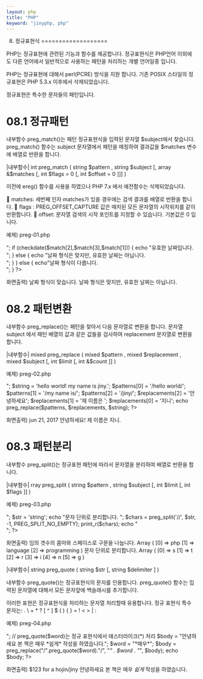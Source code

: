 ```yaml
---
layout: php
title: "PHP"
keyword: "jinyphp, php"
---
```


08. 정규표현식
===================

PHP는 정규표현에 관련된 기능과 함수를 제공합니다.  정규표현식은 PHP언어 이외에도 다른 언어에서 일반적으로 사용하는 패턴을 처리하는 개별 언어일종 입니다.

PHP는 정규표현에 대해서 perl(PCRE) 방식을 지원 합니다. 기존 POSIX 스타일의 정규표현은 PHP 5.3.x 이후에서 삭제되었습니다.

정규표현은 특수한 문자들의 패턴입니다.


08.1 정규패턴
===================

내부함수 preg_match()는 패턴 정규표현식을 입력된 문자열 $subject에서 찾습니다. preg_match() 함수는 subject 문자열에서 패턴을 매칭하여 결과값을 $matches 변수에 배열로 반환을 합니다.

|내부함수|
int preg_match ( string $pattern , string $subject [, array &$matches [, int $flags = 0 [, int $offset = 0 ]]] )

이전에 ereg() 함수를 사용을 하였으나 PHP 7.x 에서 예전함수는 삭제되었습니다.

	matches:	세번째 인자 matches가 있을 경우에는 검색 결과를 배열로 반환을 합니다.
	flags :	PREG_OFFSET_CAPTURE 값은 매치된 모든 문자열의 시작위치를 같이 반환합니다.
	offset:	문자열 검색의 시작 포인트를 지정할 수 있습니다. 기본값은 0 입니다.

예제) preg-01.php
<?php

	$string = "2017-06-33"; 
	$pattern = "/([0-9]{4})-([0-9]{1,2})-([0-9]{1,2})/";

	if ( preg_match($pattern, $string,$matches) ) { 
    	echo"날짜 형식이 맞습니다.<br>";

    	if (checkdate($match[2],$match[3],$match[1])) {
    		echo "유효한 날짜입니다.<br>";
    	} else {
    		echo "날짜 형식은 맞지만, 유효한 날짜는 아닙니다.<br>";
    	}
	} else { 
    	echo"날짜 형식이 다릅니다.<br>"; 
	}

?>

화면출력)
날짜 형식이 맞습니다.
날짜 형식은 맞지만, 유효한 날짜는 아닙니다.


08.2 패턴변환
===================

내부함수 preg_replace()는 패턴을 찾아서 다음 문자열로 변환을 합니다. 문자열 subject 에서 패턴 배열의 값과 같은 값들을 검사하여 replacement 문자열로 변환을 합니다.

|내부함수|
mixed preg_replace ( mixed $pattern , mixed $replacement , mixed $subject [, int $limit [, int &$count ]] )

예제) preg-02.php
<?php
	$string = 'jun 21, 2017';
	$pattern = '/(\w+) (\d+), (\d+)/i';
	$replacement = '${1} ${2}, $3';
	echo preg_replace($pattern, $replacement, $string);
	echo "<br>";

	$string = 'hello world! my name is jiny.';
	
	$patterns[0] = '/hello world/';
	$patterns[1] = '/my name is/';
	$patterns[2] = '/jiny/';

	$replacements[2] = '안녕하세요';
	$replacements[1] = '제 이름은 ';
	$replacements[0] = '지니';

	echo preg_replace($patterns, $replacements, $string);

?>

화면출력)
jun 21, 2017
안녕하세요! 제 이름은 지니.

08.3 패턴분리
===================

내부함수 preg_split()는 정규표현 패턴에 따라서 문자열을 분리하여 배열로 반환을 합니다.

|내부함수|
rray preg_split ( string $pattern , string $subject [, int $limit [, int $flags ]] )

예제) preg-03.php
<?php
	// " ", \r, \t, \n, \f를 포함하여
	$keywords = preg_split("/[\s,]+/", "php language, programming");
	echo "임의 갯수의 콤마와 스페이스로 구문을 나눕니다. ";
	print_r($keywords);
	echo "<br>";


	$str = 'string';
	echo "문자 단위로 분리합니다. ";
	$chars = preg_split('//', $str, -1, PREG_SPLIT_NO_EMPTY);
	print_r($chars);
	echo "<br>";
?>

화면출력)
임의 갯수의 콤마와 스페이스로 구문을 나눕니다. Array ( [0] => php [1] => language [2] => programming )
문자 단위로 분리합니다. Array ( [0] => s [1] => t [2] => r [3] => i [4] => n [5] => g ) 

|내부함수|
string preg_quote ( string $str [, string $delimiter ] )

내부함수 preg_quote()는 정규표현식의 문자를 인용합니다. preg_quote() 함수는 입력된 문자열에 대해서 모든 문자앞에 백슬래시를 추가합니다.

이러한 표현은 정규표현식을 처리하는 문자열 처리할때 유용합니다.
정규 표현식 특수 문자는: . \ + * ? [ ^ ] $ ( ) { } = ! < > | :

예제) preg-04.php
<?php
	$keywords = '$123 for a hojin/jiny';
	$keywords = preg_quote($keywords, '/');
	echo $keywords;
	echo "<br>";

	// preg_quote($word)는 정규 표현식에서 애스터라이크(*) 처리
	$body = "안녕하세요 본 책은 매우 *쉽게* 작성을 하였습니다.";
	$word = "*매우*";
	$body = preg_replace("/".preg_quote($word)."/", "<i>" . $word . "</i>", $body);
	echo $body;
?>

화면출력)
\$123 for a hojin\/jiny
안녕하세요 본 책은 매우 *쉽게* 작성을 하였습니다.
<br><br>